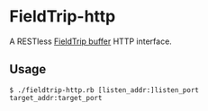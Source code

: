 FieldTrip-http
==============

A RESTless [FieldTrip buffer](http://fieldtrip.fcdonders.nl/development/realtime/buffer_overview) HTTP interface.

## Usage
`$ ./fieldtrip-http.rb [listen_addr:]listen_port target_addr:target_port`
